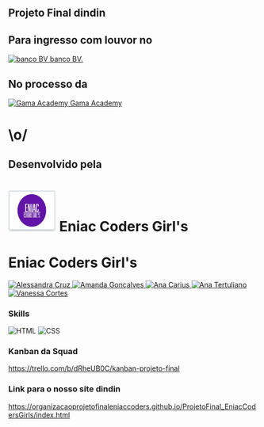 ## Projeto Final dindin

## Para ingresso com louvor no

<a href="https://www.bv.com.br/simular?idcmp=T01|C04|V03|F08|P206|P|_texto_responsivo_|geral|fv_midia_google_conversao_branding_search_062021&gclid=CjwKCAjwkvWKBhB4EiwA-GHjFoh7kfHad8TYPM2bbeATB9vZLDO548PCnO2ycESe8CtHTNHZEUoJdxoCD90QAvD_BwE#/veiculo" cursor="pointer" target="_blank">
<img src="https://www.bv.com.br/site/resources/images/home-nova/logo.png" alt="banco BV" height="50" width="68.77" style="max-width:100%;" />
banco BV.
<a/>

## No processo da

<a href="https://www.gama.academy/" cursor="pointer" target="_blank">
<img src="https://assets.website-files.com/5ff79f3ebebf6b12f6b7747f/5ffe04fc6284b7e90070d985_logo-gama-academy-p-500.png" alt="Gama Academy" height="42.84" width="193" style="max-width:100%;" />
Gama Academy
<a/>

# \o/

## Desenvolvido pela

# <img src="./src/assets/img/EniacCordersGirls.JPG" alt="Squad Eniac Coders Girl's" height="84" width="96" style="max-width:100%;" /> Eniac Coders Girl's

# Eniac Coders Girl's

<a href="https://www.linkedin.com/in/alessandra-cruz-3970006a/" cursor="pointer" target="_blank">
  <img src="https://media-exp1.licdn.com/dms/image/C5603AQH3NV-k4NUv7g/profile-displayphoto-shrink_200_200/0/1632150514370?e=1639008000&v=beta&t=M7OzXUmXkqla4ReFP22taTRxFhy9kld4tcparbS5E7c" alt="Alessandra Cruz" height="100" width="100" style="max-width:100%;" />
<a/>

<a href="https://www.linkedin.com/in/amanda-gon%C3%A7alves-661b18120/" cursor="pointer" target="_blank">
  <img src="https://media-exp1.licdn.com/dms/image/C4E03AQFq5jDdRa4Y0Q/profile-displayphoto-shrink_200_200/0/1586994682615?e=1639008000&v=beta&t=QHtyXG3pqODgkeJkWztrwqUpuyYWpxHMH90Gy1116FA" alt="Amanda Gonçalves" height="100" width="100" style="max-width:100%;" />
<a/>

<a href="https://www.linkedin.com/in/ana-carolina-carius-ferro-1242a1220/" cursor="pointer" target="_blank">
  <img src="https://media-exp1.licdn.com/dms/image/C4E03AQG4Cb3U7kA73Q/profile-displayphoto-shrink_200_200/0/1631315844247?e=1639008000&v=beta&t=aT61pY4Y_scnVGos3JIi5IvFf7XLtKrOsveEOXvK3EI" alt="Ana Carius" height="100" width="100" style="max-width:100%;" />
<a/>

<a href="https://www.linkedin.com/in/ana-tertu/" cursor="pointer" target="_blank">
  <img src="https://media-exp1.licdn.com/dms/image/D4D35AQH_tXGvcQPBhQ/profile-framedphoto-shrink_200_200/0/1633353154513?e=1633557600&v=beta&t=gbMAJHPUhmWUqyM8ZbR-0IojrfYF15E-ySnQJ3vZzuU" alt="Ana Tertuliano" height="100" width="100" style="max-width:100%;" />
<a/>

<a href="https://www.linkedin.com/in/vccortes/" cursor="pointer" target="_blank">
  <img src="https://media-exp1.licdn.com/dms/image/C5603AQFLVE4h-epmzw/profile-displayphoto-shrink_200_200/0/1624890700193?e=1639008000&v=beta&t=5STMdFZoWdlHF9FXEXOlcOIsfHTSBEX1y_Xg1dnEHvs" alt="Vanessa Cortes" height="100" width="100" style="max-width:100%;" />
<a/>

### Skills

<img src="https://cdn.jsdelivr.net/gh/devicons/devicon/icons/html5/html5-plain-wordmark.svg" alt="HTML" height="40" width="40" style="max-width:100%;"></img>
<img src="https://cdn.jsdelivr.net/gh/devicons/devicon/icons/css3/css3-plain-wordmark.svg" alt="CSS" height="40" width="40" style="max-width:100%;"></img>

### Kanban da Squad
https://trello.com/b/dRheUB0C/kanban-projeto-final

### Link para o nosso site dindin
https://organizacaoprojetofinaleniaccoders.github.io/ProjetoFinal_EniacCodersGirls/index.html
